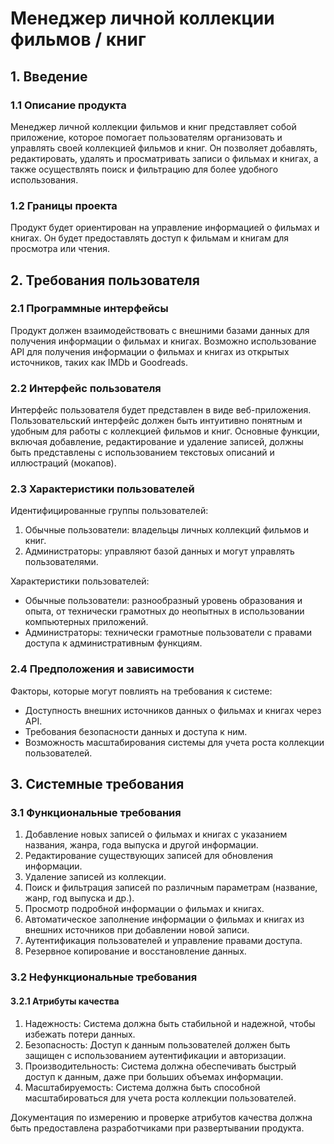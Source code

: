 # Менеджер личной коллекции фильмов / книг

## 1. Введение

### 1.1 Описание продукта

Менеджер личной коллекции фильмов и книг представляет собой приложение, которое помогает пользователям организовать и управлять своей коллекцией фильмов и книг. Он позволяет добавлять, редактировать, удалять и просматривать записи о фильмах и книгах, а также осуществлять поиск и фильтрацию для более удобного использования.

### 1.2 Границы проекта

Продукт будет ориентирован на управление информацией о фильмах и книгах. Он будет предоставлять доступ к фильмам и книгам для просмотра или чтения.

## 2. Требования пользователя

### 2.1 Программные интерфейсы

Продукт должен взаимодействовать с внешними базами данных для получения информации о фильмах и книгах. Возможно использование API для получения информации о фильмах и книгах из открытых источников, таких как IMDb и Goodreads.

### 2.2 Интерфейс пользователя

Интерфейс пользователя будет представлен в виде веб-приложения. Пользовательский интерфейс должен быть интуитивно понятным и удобным для работы с коллекцией фильмов и книг. Основные функции, включая добавление, редактирование и удаление записей, должны быть представлены с использованием текстовых описаний и иллюстраций (мокапов).

### 2.3 Характеристики пользователей

Идентифицированные группы пользователей:
1. Обычные пользователи: владельцы личных коллекций фильмов и книг.
2. Администраторы: управляют базой данных и могут управлять пользователями.

Характеристики пользователей:
- Обычные пользователи: разнообразный уровень образования и опыта, от технически грамотных до неопытных в использовании компьютерных приложений.
- Администраторы: технически грамотные пользователи с правами доступа к административным функциям.

### 2.4 Предположения и зависимости

Факторы, которые могут повлиять на требования к системе:

- Доступность внешних источников данных о фильмах и книгах через API.
- Требования безопасности данных и доступа к ним.
- Возможность масштабирования системы для учета роста коллекции пользователей.

## 3. Системные требования

### 3.1 Функциональные требования

1. Добавление новых записей о фильмах и книгах с указанием названия, жанра, года выпуска и другой информации.
2. Редактирование существующих записей для обновления информации.
3. Удаление записей из коллекции.
4. Поиск и фильтрация записей по различным параметрам (название, жанр, год выпуска и др.).
5. Просмотр подробной информации о фильмах и книгах.
6. Автоматическое заполнение информации о фильмах и книгах из внешних источников при добавлении новой записи.
7. Аутентификация пользователей и управление правами доступа.
8. Резервное копирование и восстановление данных.

### 3.2 Нефункциональные требования

#### 3.2.1 Атрибуты качества

1. Надежность: Система должна быть стабильной и надежной, чтобы избежать потери данных.
2. Безопасность: Доступ к данным пользователей должен быть защищен с использованием аутентификации и авторизации.
3. Производительность: Система должна обеспечивать быстрый доступ к данным, даже при больших объемах информации.
4. Масштабируемость: Система должна быть способной масштабироваться для учета роста коллекции пользователей.

Документация по измерению и проверке атрибутов качества должна быть предоставлена разработчиками при развертывании продукта.

